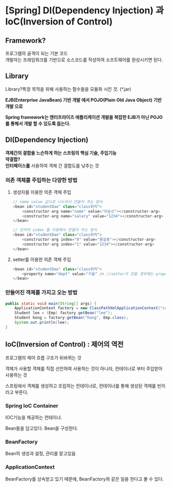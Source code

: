 # [Spring] DI(Dependency Injection) 과 IoC(Inversion of Control)

## Framework?

프로그램의 골격이 되는 기본 코드  
개발자는 프레임워크를 기반으로 소스코드를 작성하여 소프트웨어를 완성시키면 된다.

## Library

Library?특정 목적을 위해 사용하는 함수들을 모듈화 시킨 것.
(*.jar)

**EJB(Enterprise JavaBean) 기반 개발 에서
POJO(Plain Old Java Object) 기반 개발 으로**

**Spring framework는 엔터프라이즈 애플리케이션 개발을
복잡한 EJB가 아닌 POJO를 통해서 개발 할 수 있도록 돕는다.**

## DI(Dependency Injection)

**객체간의 결합을 느슨하게 하는 스프링의 핵심 기술, 주입기능**    
**약결합?**   
**인터페이스를** 사용하여 객체 간 결합도를 낮추는 것    

### 의존 객체를 주입하는 다양한 방법

1. 생성자를 이용한 의존 객체 주입

    ```java
    // name value 값으로 나누어서 만들어 주는 방식
    <bean id="studentDao" class="class위치">
    	<constructor-arg name="name" value="이순신"></constructor-arg>
    	<constructor-arg name="salary" value="1234"></constructor-arg>
    </bean>

    // 인자의 index 를 이용해서 만들어 주는 방식
    <bean id="studentDao" class="class위치">
    	<constructor-arg index="0" value="홍길동"></constructor-arg>
    	<constructor-arg index="1" value="1234"></constructor-arg>
    </bean>
    ```

2. setter를 이용한 의존 객체 주입

    ```java
    <bean id="studentDao" class="class위치">
    	<property name="dept" value="기술" /> //setter가 있을 경우에는 property를 이용해서 객체를 생성해준다 
    </bean>
    ```

### 만들어진 객체를 가지고 오는 방법

```java
public static void main(String[] args) {
	ApplicationContext factory = new ClassPathXmlApplicationContext("com/test03/applicationContext.xml");		
	Student lee = (Emp) factory.getBean("lee");
	Student hong = factory.getBean("hong", Emp.class);
	System.out.println(lee);
}
```

## IoC(Inversion of Control) : 제어의 역전

프로그램의 제어 흐름 구조가 뒤바뀌는 것

객체가 사용할 객체를 직접 선언하여 사용하는 것이 아니라, 컨테이너로 부터 주입받아 사용하는 것 

스프링에서 객체를 생성하고 조립하는 컨테이너로, 컨테이너를 통해 생성된 객체를 빈이라고 부른다. 

### Spring IoC Container

IOC기능을 제공하는 컨테이너. 

Bean들을 담고있다. Bean을 구성한다.

### BeanFactory

Bean의 생성과 설정, 관리를 맡고있음

### ApplicationContext

BeanFactory를 상속받고 있기 때문에, BeanFactory와 같은 일을 한다고 볼 수 있다.